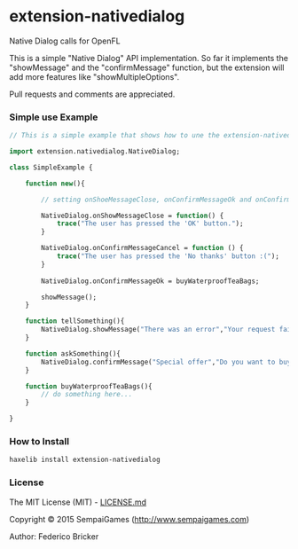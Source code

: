 # extension-nativedialog

Native Dialog calls for OpenFL

This is a simple "Native Dialog" API implementation. So far it implements the "showMessage" and the "confirmMessage" function, but the extension will add more features like "showMultipleOptions".

Pull requests and comments are appreciated.

### Simple use Example

```haxe
// This is a simple example that shows how to une the extension-nativedialog extension.

import extension.nativedialog.NativeDialog;

class SimpleExample {

	function new(){

		// setting onShoeMessageClose, onConfirmMessageOk and onConfirmMessageCancel is optional.

		NativeDialog.onShowMessageClose = function() { 
			trace("The user has pressed the 'OK' button.");
		}

		NativeDialog.onConfirmMessageCancel = function () {
			trace("The user has pressed the 'No thanks' button :(");
		}
		
		NativeDialog.onConfirmMessageOk = buyWaterproofTeaBags;

		showMessage();
	}

	function tellSomething(){
		NativeDialog.showMessage("There was an error","Your request failed. Please check your internet conenction and try again.", "OK");
	}

	function askSomething(){
		NativeDialog.confirmMessage("Special offer","Do you want to buy some waterproof tea bags?", "Yes!", "No thanks");
	}

	function buyWaterproofTeaBags(){
		// do something here...
	}

}

```

### How to Install

```bash
haxelib install extension-nativedialog
```

### License

The MIT License (MIT) - [LICENSE.md](LICENSE.md)

Copyright &copy; 2015 SempaiGames (http://www.sempaigames.com)

Author: Federico Bricker
